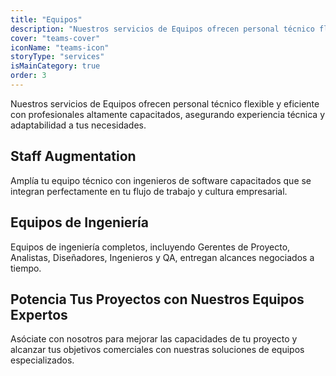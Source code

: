 ```yaml
---
title: "Equipos"
description: "Nuestros servicios de Equipos ofrecen personal técnico flexible y eficiente con profesionales altamente capacitados, asegurando experiencia técnica y adaptabilidad a tus necesidades."
cover: "teams-cover"
iconName: "teams-icon"
storyType: "services"
isMainCategory: true
order: 3 
---
```


Nuestros servicios de Equipos ofrecen personal técnico flexible y eficiente con profesionales altamente capacitados, asegurando experiencia técnica y adaptabilidad a tus necesidades.

## Staff Augmentation

Amplía tu equipo técnico con ingenieros de software capacitados que se integran perfectamente en tu flujo de trabajo y cultura empresarial.

## Equipos de Ingeniería

Equipos de ingeniería completos, incluyendo Gerentes de Proyecto, Analistas, Diseñadores, Ingenieros y QA, entregan alcances negociados a tiempo.

## Potencia Tus Proyectos con Nuestros Equipos Expertos

Asóciate con nosotros para mejorar las capacidades de tu proyecto y alcanzar tus objetivos comerciales con nuestras soluciones de equipos especializados.
